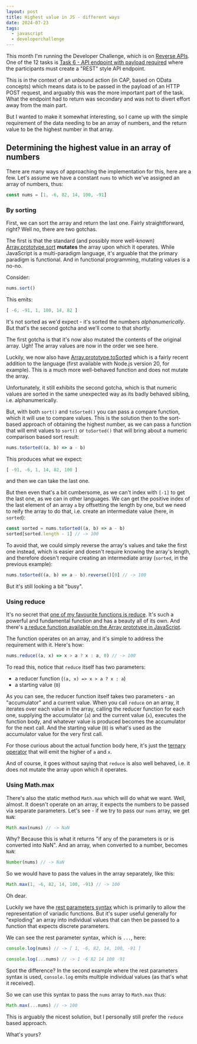 ```yaml
---
layout: post
title: Highest value in JS - different ways
date: 2024-07-23
tags:
  - javascript
  - developerchallenge
---
```

This month I'm running the Developer Challenge, which is on [Reverse APIs](https://community.sap.com/t5/application-development-blog-posts/july-developer-challenge-quot-reverse-apis-quot/ba-p/13749653). One of the 12 tasks is [Task 6 - API endpoint with payload required](https://community.sap.com/t5/application-development-discussions/task-6-api-endpoint-with-payload-required-july-developer-challenge-quot/m-p/13765529) where the participants must create a "REST" style API endpoint.

This is in the context of an unbound action (in CAP, based on OData concepts) which means data is to be passed in the payload of an HTTP POST request, and arguably this was the more important part of the task. What the endpoint had to return was secondary and was not to divert effort away from the main part.

But I wanted to make it somewhat interesting, so I came up with the simple requirement of the data needing to be an array of numbers, and the return value to be the highest number in that array.

## Determining the highest value in an array of numbers

There are many ways of approaching the implementation for this, here are a few. Let's assume we have a constant `nums` to which we've assigned an array of numbers, thus:

```javascript
const nums = [1, -6, 82, 14, 100, -91]
```

### By sorting

First, we can sort the array and return the last one. Fairly straightforward, right? Well no, there are two gotchas.

The first is that the standard (and possibly more well-known) [Array.prototype.sort](https://developer.mozilla.org/en-US/docs/Web/JavaScript/Reference/Global_Objects/Array/sort) **mutates** the array upon which it operates. While JavaScript is a multi-paradigm language, it's arguable that the primary paradigm is functional. And in functional programming, mutating values is a no-no.

Consider:

```javascript
nums.sort()
```

This emits:

```javascript
[ -6, -91, 1, 100, 14, 82 ]
```

It's not sorted as we'd expect - it's sorted the numbers _alphanumerically_. But that's the second gotcha and we'll come to that shortly.

The first gotcha is that it's now also mutated the contents of the original array. Ugh! The array values are now in the order we see here.

Luckily, we now also have [Array.prototype.toSorted](https://developer.mozilla.org/en-US/docs/Web/JavaScript/Reference/Global_Objects/Array/toSorted) which is a fairly recent addition to the language (first available with Node.js version 20, for example). This is a much more well-behaved function and does not mutate the array.

Unfortunately, it still exhibits the second gotcha, which is that numeric values are sorted in the same unexpected way as its badly behaved sibling, i.e. alphanumerically.

But, with both `sort()` and `toSorted()` you can pass a compare function, which it will use to compare values. This is the solution then to the sort-based approach of obtaining the highest number, as we can pass a function that will emit values to `sort()` or `toSorted()` that will bring about a numeric comparison based sort result:

```javascript
nums.toSorted((a, b) => a - b)
```

This produces what we expect:

```javascript
[ -91, -6, 1, 14, 82, 100 ]
```

and then we can take the last one.

But then even that's a bit cumbersome, as we can't index with `[-1]` to get the last one, as we can in other languages. We can get the positive index of the last element of an array `a` by offsetting the length by one, but we need to reify the array to do that, i.e. create an intermediate value (here, in `sorted`):

```javascript
const sorted = nums.toSorted((a, b) => a - b)
sorted[sorted.length - 1] // -> 100
```

To avoid that, we could simply reverse the array's values and take the first one instead, which is easier and doesn't require knowing the array's length, and therefore doesn't require creating an intermediate array (`sorted`, in the previous example):

```javascript
nums.toSorted((a, b) => a - b).reverse()[0] // -> 100
```

But it's still looking a bit "busy".

### Using reduce

It's no secret that [one of my favourite functions is reduce](https://www.google.com/search?q=site%3Aqmacro.org+reduce). It's such a powerful and fundamental function and has a beauty all of its own. And there's [a reduce function available on the Array prototype in JavaScript](https://developer.mozilla.org/en-US/docs/Web/JavaScript/Reference/Global_Objects/Array/reduce).

The function operates on an array, and it's simple to address the requirement with it. Here's how:

```javascript
nums.reduce((a, x) => x > a ? x : a, 0) // -> 100
```

To read this, notice that `reduce` itself has two parameters:

* a reducer function (`(a, x) => x > a ? x : a`)
* a starting value (`0`)

As you can see, the reducer function itself takes two parameters - an "accumulator" and a current value. When you call `reduce` on an array, it iterates over each value in the array, calling the reducer function for each one, supplying the accumulator (`a`) and the current value (`x`), executes the function body, and whatever value is produced becomes the accumulator for the next call. And the starting value (`0`) is what's used as the accumulator value for the very first call.

For those curious about the actual function body here, it's just the [ternary operator](https://developer.mozilla.org/en-US/docs/Web/JavaScript/Reference/Operators/Conditional_operator) that will emit the higher of `a` and `x`.

And of course, it goes without saying that `reduce` is also well behaved, i.e. it does not mutate the array upon which it operates.

### Using Math.max

There's also the static method `Math.max` which will do what we want. Well, almost. It doesn't operate on an array, it expects the numbers to be passed via separate parameters. Let's see - if we try to pass our `nums` array, we get `NaN`:

```javascript
Math.max(nums) // -> NaN
```

Why? Because this is what it returns "if any of the parameters is or is converted into NaN". And an array, when converted to a number, becomes `NaN`:

```javascript
Number(nums) // -> NaN
```

So we would have to pass the values in the array separately, like this:

```javascript
Math.max(1, -6, 82, 14, 100, -91) // -> 100
```

Oh dear.

Luckily we have the [rest parameters syntax](https://developer.mozilla.org/en-US/docs/Web/JavaScript/Reference/Functions/rest_parameters) which is primarily to allow the representation of variadic functions. But it's super useful generally for "exploding" an array into individual values that can then be passed to a function that expects discrete parameters.

We can see the rest parameter syntax, which is `...`, here:

```javascript
console.log(nums) // -> [ 1, -6, 82, 14, 100, -91 ]
```

```javascript
console.log(...nums) // -> 1 -6 82 14 100 -91
```

Spot the difference? In the second example where the rest parameters syntax is used, `console.log` emits multiple individual values (as that's what it received).

So we can use this syntax to pass the `nums` array to `Math.max` thus:

```javascript
Math.max(...nums) // -> 100
```

This is arguably the nicest solution, but I personally still prefer the `reduce` based approach.

What's yours? 










